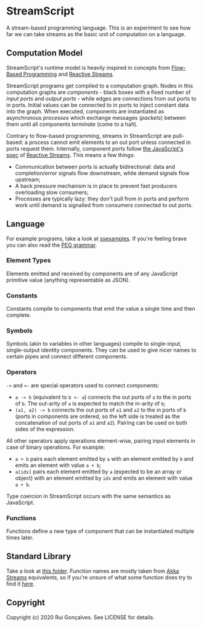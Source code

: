 # StreamScript

A stream-based programming language. This is an experiment to see how far we can take streams as the basic unit of computation on a language.


## Computation Model

StreamScript's runtime model is heavily inspired in concepts from [Flow-Based Programming](https://en.wikipedia.org/wiki/Flow-based_programming) and [Reactive Streams](https://www.reactive-streams.org).

StreamScript programs get compiled to a computation graph. Nodes in this computation graphs are _components_ - black boxes with a fixed number of _input ports_ and _output ports_ - while edges are connections from out ports to in ports. Initial values can be connected to in ports to inject constant data into the graph. When executed, components are instantiated as asynchronous _processes_ which exchange messages (_packets_) between them until all components _terminate_ (come to a halt).

Contrary to flow-based programming, streams in StreamScript are pull-based: a process cannot emit elements to an out port unless connected in ports request them. Internally, component ports follow [the JavaScript's spec](https://github.com/reactive-streams/reactive-streams-js/) of [Reactive Streams](https://www.reactive-streams.org). This means a few things:

- Communication between ports is actually bidirectional: data and completion/error signals flow downstream, while demand signals flow upstream;
- A back pressure mechanism is in place to prevent fast producers overloading slow consumers;
- Processes are typically lazy: they don't pull from in ports and perform work until demand is signalled from consumers connected to out ports.


## Language

For example programs, take a look at [ssexamples](https://github.com/ruippeixotog/streamscript/tree/master/ssexamples). If you're feeling brave you can also read the [PEG grammar](https://github.com/ruippeixotog/streamscript/blob/master/src/grammar.ohm).

### Element Types

Elements emitted and received by components are of any JavaScript primitive value (anything representable as JSON).

### Constants

Constants compile to components that emit the value a single time and then complete.

### Symbols

Symbols (akin to variables in other languages) compile to single-input, single-output identity components. They can be used to give nicer names to certain pipes and connect different components.

### Operators

`->` and `<-` are special operators used to connect components:

- `a -> b` (equivalent to `b <- a`) connects the out ports of `a` to the in ports of `b`. The out-arity of `a` is expected to match the in-arity of `b`;
- `(a1, a2) -> b` connects the out ports of `a1` and `a2` to the in ports of `b` (ports in components are ordered, so the left side is treated as the concatenation of out ports of `a1` and `a2`). Pairing can be used on both sides of the expression.

All other operators apply operations element-wise, pairing input elements in case of binary operations. For example:

- `a + b` pairs each element emitted by `a` with an element emitted by `b` and emits an element with value `a + b`;
- `a[idx]` pairs each element emitted by `a` (expected to be an array or object) with an element emitted by `idx` and emits an element with value `a + b`.

Type coercion in StreamScript occurs with the same semantics as JavaScript.

### Functions

Functions define a new type of component that can be instantiated multiple times later.


## Standard Library

Take a look at [this folder](https://github.com/ruippeixotog/streamscript/tree/master/src/runtime/sslib). Function names are mostly taken from [Akka Streams](https://doc.akka.io/docs/akka/current/stream/index.html) equivalents, so if you're unsure of what some function does try to find it [here](https://doc.akka.io/docs/akka/current/stream/operators/index.html).

## Copyright

Copyright (c) 2020 Rui Gonçalves. See LICENSE for details.
